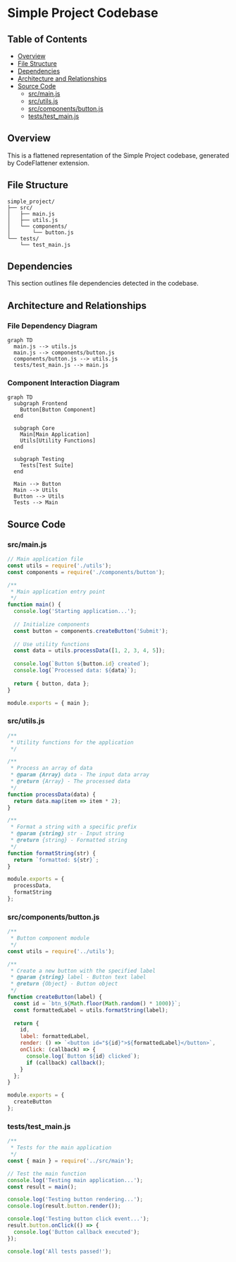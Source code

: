 # Simple Project Codebase

## Table of Contents
- [Overview](#overview)
- [File Structure](#file-structure)
- [Dependencies](#dependencies)
- [Architecture and Relationships](#architecture-and-relationships)
- [Source Code](#source-code)
  - [src/main.js](#srcmainjs)
  - [src/utils.js](#srcutilsjs)
  - [src/components/button.js](#srccomponentsbuttonjs)
  - [tests/test_main.js](#teststest_mainjs)

## Overview
This is a flattened representation of the Simple Project codebase, generated by CodeFlattener extension.

## File Structure
```
simple_project/
├── src/
│   ├── main.js
│   ├── utils.js
│   └── components/
│       └── button.js
└── tests/
    └── test_main.js
```

## Dependencies
This section outlines file dependencies detected in the codebase.

## Architecture and Relationships

### File Dependency Diagram
```mermaid
graph TD
  main.js --> utils.js
  main.js --> components/button.js
  components/button.js --> utils.js
  tests/test_main.js --> main.js
```

### Component Interaction Diagram
```mermaid
graph TD
  subgraph Frontend
    Button[Button Component]
  end
  
  subgraph Core
    Main[Main Application]
    Utils[Utility Functions]
  end
  
  subgraph Testing
    Tests[Test Suite]
  end
  
  Main --> Button
  Main --> Utils
  Button --> Utils
  Tests --> Main
```

## Source Code

### src/main.js
```javascript
// Main application file
const utils = require('./utils');
const components = require('./components/button');

/**
 * Main application entry point
 */
function main() {
  console.log('Starting application...');
  
  // Initialize components
  const button = components.createButton('Submit');
  
  // Use utility functions
  const data = utils.processData([1, 2, 3, 4, 5]);
  
  console.log(`Button ${button.id} created`);
  console.log(`Processed data: ${data}`);
  
  return { button, data };
}

module.exports = { main };
```

### src/utils.js
```javascript
/**
 * Utility functions for the application
 */

/**
 * Process an array of data
 * @param {Array} data - The input data array
 * @return {Array} - The processed data
 */
function processData(data) {
  return data.map(item => item * 2);
}

/**
 * Format a string with a specific prefix
 * @param {string} str - Input string
 * @return {string} - Formatted string
 */
function formatString(str) {
  return `formatted: ${str}`;
}

module.exports = {
  processData,
  formatString
};
```

### src/components/button.js
```javascript
/**
 * Button component module
 */
const utils = require('../utils');

/**
 * Create a new button with the specified label
 * @param {string} label - Button text label
 * @return {Object} - Button object
 */
function createButton(label) {
  const id = `btn_${Math.floor(Math.random() * 1000)}`;
  const formattedLabel = utils.formatString(label);
  
  return {
    id,
    label: formattedLabel,
    render: () => `<button id="${id}">${formattedLabel}</button>`,
    onClick: (callback) => {
      console.log(`Button ${id} clicked`);
      if (callback) callback();
    }
  };
}

module.exports = {
  createButton
};
```

### tests/test_main.js
```javascript
/**
 * Tests for the main application
 */
const { main } = require('../src/main');

// Test the main function
console.log('Testing main application...');
const result = main();

console.log('Testing button rendering...');
console.log(result.button.render());

console.log('Testing button click event...');
result.button.onClick(() => {
  console.log('Button callback executed');
});

console.log('All tests passed!');
```
